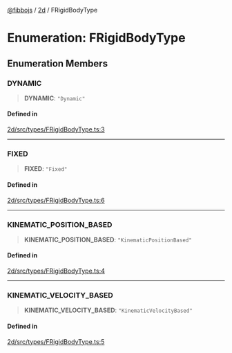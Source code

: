 [@fibbojs](/api/index) / [2d](/api/2d) / FRigidBodyType

# Enumeration: FRigidBodyType

## Enumeration Members

### DYNAMIC

> **DYNAMIC**: `"Dynamic"`

#### Defined in

[2d/src/types/FRigidBodyType.ts:3](https://github.com/fibbojs/fibbo/blob/a8d7b4720cdb2648ddcb2159cdc3e3671c6aee98/packages/2d/src/types/FRigidBodyType.ts#L3)

***

### FIXED

> **FIXED**: `"Fixed"`

#### Defined in

[2d/src/types/FRigidBodyType.ts:6](https://github.com/fibbojs/fibbo/blob/a8d7b4720cdb2648ddcb2159cdc3e3671c6aee98/packages/2d/src/types/FRigidBodyType.ts#L6)

***

### KINEMATIC\_POSITION\_BASED

> **KINEMATIC\_POSITION\_BASED**: `"KinematicPositionBased"`

#### Defined in

[2d/src/types/FRigidBodyType.ts:4](https://github.com/fibbojs/fibbo/blob/a8d7b4720cdb2648ddcb2159cdc3e3671c6aee98/packages/2d/src/types/FRigidBodyType.ts#L4)

***

### KINEMATIC\_VELOCITY\_BASED

> **KINEMATIC\_VELOCITY\_BASED**: `"KinematicVelocityBased"`

#### Defined in

[2d/src/types/FRigidBodyType.ts:5](https://github.com/fibbojs/fibbo/blob/a8d7b4720cdb2648ddcb2159cdc3e3671c6aee98/packages/2d/src/types/FRigidBodyType.ts#L5)
